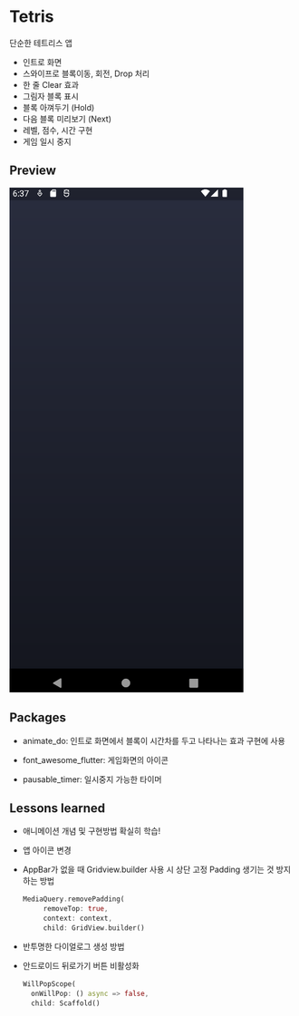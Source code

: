 # Tetris

단순한 테트리스 앱

* 인트로 화면
* 스와이프로 블록이동, 회전, Drop 처리
* 한 줄 Clear 효과
* 그림자 블록 표시
* 블록 아껴두기 (Hold)
* 다음 블록 미리보기 (Next)
* 레벨, 점수, 시간 구현
* 게임 일시 중지



## Preview
 ![preview](preview.png)



## Packages

* animate_do: 인트로 화면에서 블록이 시간차를 두고 나타나는 효과 구현에 사용

* font_awesome_flutter: 게임화면의 아이콘

* pausable_timer: 일시중지 가능한 타이머

  

## Lessons learned
* 애니메이션 개념 및 구현방법 확실히 학습!

* 앱 아이콘 변경

* AppBar가 없을 때 Gridview.builder 사용 시 상단 고정 Padding 생기는 것 방지하는 방법

  ```dart
  MediaQuery.removePadding(
       removeTop: true,
       context: context,
       child: GridView.builder()
  ```

* 반투명한 다이얼로그 생성 방법

* 안드로이드 뒤로가기 버튼 비활성화

  ```dart
  WillPopScope(
    onWillPop: () async => false,
    child: Scaffold()
  ```